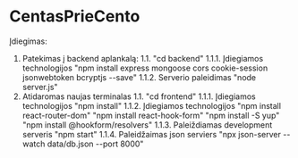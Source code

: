 # CentasPrieCento
Įdiegimas:
1. Patekimas į backend aplankalą:
    1.1. "cd backend"
        1.1.1. Įdiegiamos technologijos "npm install express mongoose cors cookie-session jsonwebtoken bcryptjs --save"
        1.1.2. Serverio paleidimas "node server.js"
2. Atidaromas naujas terminalas
    1.1. "cd frontend"
        1.1.1. Įdiegiamos technologijos "npm install"
        1.1.2. Įdiegiamos technologijos "npm install react-router-dom" 
                                        "npm install react-hook-form"
                                        "npm install -S yup"
                                        "npm install @hookform/resolvers"
        1.1.3. Paleiždiamas development serveris "npm start"
        1.1.4. Paleidžaimas json serviers "npx json-server --watch data/db.json --port 8000"
